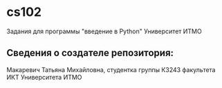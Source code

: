 # cs102

Задания для программы "введение в Python" Университет ИТМО

## Сведения о создателе репозитория:

Макаревич Татьяна Михайловна, студентка  группы К3243 факультета ИКТ Университета ИТМО    

